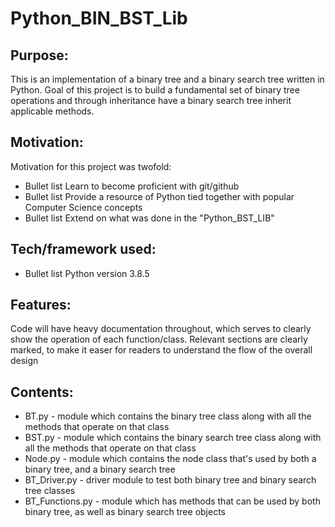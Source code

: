 # Python_BIN_BST_Lib

## Purpose:

This is an implementation of a binary tree and a binary search tree written in Python. 
Goal of this project is to build a fundamental set of binary tree operations and through inheritance have a binary search tree inherit
applicable methods.

## Motivation:

Motivation for this project was twofold: 
  
  * Bullet list Learn to become proficient with git/github
  * Bullet list Provide a resource of Python tied together with popular Computer Science concepts
  * Bullet list Extend on what was done in the "Python_BST_LIB"

## Tech/framework used:

  * Bullet list Python version 3.8.5
 
## Features:

  Code will have heavy documentation throughout, which serves to clearly show the operation of each function/class.
  Relevant sections are clearly marked, to make it easer for readers to understand the flow of the overall design

## Contents:
  
  * BT.py - module which contains the binary tree class along with all the methods that operate on that class 
  * BST.py - module which contains the binary search tree class along with all the methods that operate on that class  
  * Node.py - module which contains the node class that's used by both a binary tree, and a binary search tree
  * BT_Driver.py - driver module to test both binary tree and binary search tree classes
  * BT_Functions.py - module which has methods that can be used by both binary tree, as well as binary search tree objects
